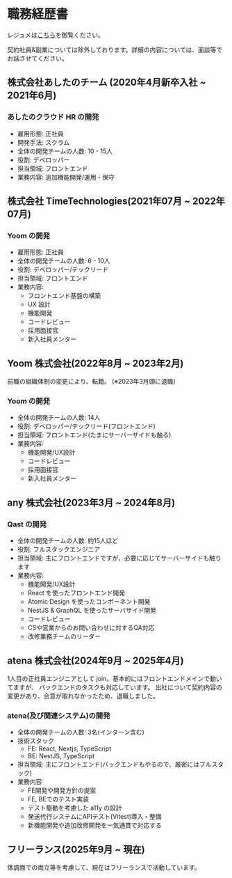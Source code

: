 # 職務経歴書
レジュメは[こちら](/resume)を御覧ください。

契約社員&副業については除外しております。詳細の内容については、面談等でお話させてください。

## 株式会社あしたのチーム (2020年4月新卒入社 ~ 2021年6月)
### あしたのクラウド HR の開発
- 雇用形態: 正社員
- 開発手法: スクラム
- 全体の開発チームの人数: 10 - 15人
- 役割: デベロッパー
- 担当領域: フロントエンド
- 業務内容: 追加機能開発/運用・保守

## 株式会社 TimeTechnologies(2021年07月 ~ 2022年07月)
### Yoom の開発
- 雇用形態: 正社員
- 全体の開発チームの人数: 6 - 10人
- 役割: デベロッパー/テックリード
- 担当領域: フロントエンド
- 業務内容:
  - フロントエンド基盤の構築
  - UX 設計
  - 機能開発
  - コードレビュー
  - 採用面接官
  - 新入社員メンター

## Yoom 株式会社(2022年8月 ~ 2023年2月)
前職の組織体制の変更により、転籍。
(※2023年3月頭に退職)

### Yoom の開発
- 全体の開発チームの人数: 14人
- 役割: デベロッパー/テックリード(フロントエンド)
- 担当領域: フロントエンド(たまにサーバーサイドも触る)
- 業務内容:
  - 機能開発/UX設計
  - コードレビュー
  - 採用面接官
  - 新入社員メンター


## any 株式会社(2023年3月 ~ 2024年8月)
### Qast の開発
- 全体の開発チームの人数: 約15人ほど
- 役割: フルスタックエンジニア
- 担当領域: 主にフロントエンドですが、必要に応じてサーバーサイドも触ります
- 業務内容:
  - 機能開発/UX設計
  - React を使ったフロントエンド開発
  - Atomic Design を使ったコンポーネント開発
  - NestJS & GraphQL を使ったサーバサイド開発
  - コードレビュー
  - CSや営業からのお問い合わせに対するQA対応
  - 改修業務チームのリーダー

## atena 株式会社(2024年9月 ~ 2025年4月)
1人目の正社員エンジニアとして join。基本的にはフロントエンドメインで動いてますが、
バックエンドのタスクも対応しています。
出社について契約内容の変更があり、合意が取れなかったため、退職しました。

### atena(及び関連システム)の開発

- 全体の開発チームの人数: 3名(インターン含む)
- 技術スタック
  - FE: React, Nextjs, TypeScript
  - BE: NestJS, TypeScript
- 担当領域: 主にフロントエンド(バックエンドもやるので、厳密にはフルスタック) 
- 業務内容
  - FE開発や開発方針の提案
  - FE, BEでのテスト実装
  - テスト駆動を考慮した a11y の設計
  - 発送代行システムにAPIテスト(Vitest)導入・整備
  - 新機能開発や追加改修開発を一気通貫で対応する

## フリーランス(2025年9月 ~ 現在)
体調面での両立等を考慮して、現在はフリーランスで活動しています。
